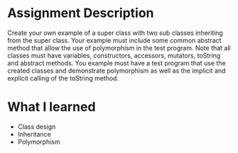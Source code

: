 # Assignment Description
Create your own example of a super class with two sub classes inheriting from the super class. Your
example must include some common abstract method that allow the use of polymorphism in the
test program. Note that all classes must have variables, constructors, accessors, mutators,
toString and abstract methods. You example must have a test program that use the created classes
and demonstrate polymorphism as well as the implicit and explicit calling of the toString method.

# What I learned
* Class design
* Inheritance
* Polymorphism
